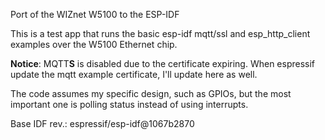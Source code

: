 Port of the WIZnet W5100 to the ESP-IDF

This is a test app that runs the basic esp-idf
mqtt/ssl and esp_http_client examples over the
W5100 Ethernet chip.

**Notice**: MQTT**S** is disabled due to the
certificate expiring. When espressif update the
mqtt example certificate, I'll update here as
well.

The code assumes my specific design, such as
GPIOs, but the most important one is polling
status instead of using interrupts.

Base IDF rev.:
espressif/esp-idf@1067b2870
